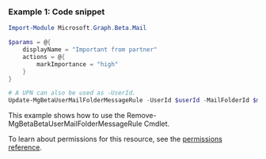 ### Example 1: Code snippet

```powershellImport-Module Microsoft.Graph.Beta.Mail

$params = @{
	displayName = "Important from partner"
	actions = @{
		markImportance = "high"
	}
}

# A UPN can also be used as -UserId.
Update-MgBetaUserMailFolderMessageRule -UserId $userId -MailFolderId $mailFolderId -MessageRuleId $messageRuleId -BodyParameter $params
```
This example shows how to use the Remove-MgBetaBetaUserMailFolderMessageRule Cmdlet.
To learn about permissions for this resource, see the [permissions reference](/graph/permissions-reference).

